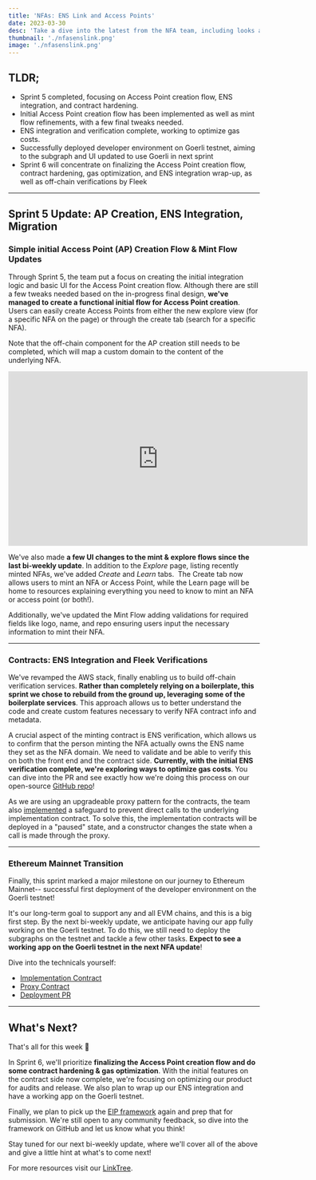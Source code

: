 ```yaml
---
title: 'NFAs: ENS Link and Access Points'
date: 2023-03-30
desc: 'Take a dive into the latest from the NFA team, including looks at our ENS integration and Access Point creation'
thumbnail: './nfasenslink.png'
image: './nfasenslink.png'
---
```


## TLDR; 

- Sprint 5 completed, focusing on Access Point creation flow, ENS integration, and contract hardening.
- Initial Access Point creation flow has been implemented as well as mint flow refinements, with a few final tweaks needed.
- ENS integration and verification complete, working to optimize gas costs.
- Successfully deployed developer environment on Goerli testnet, aiming to the subgraph and UI updated to use Goerli in next sprint
- Sprint 6 will concentrate on finalizing the Access Point creation flow, contract hardening, gas optimization, and ENS integration wrap-up, as well as off-chain verifications by Fleek

---

## Sprint 5 Update: AP Creation, ENS Integration, Migration

### Simple initial Access Point (AP) Creation Flow & Mint Flow Updates

Through Sprint 5, the team put a focus on creating the initial integration logic and basic UI for the Access Point creation flow. Although there are still a few tweaks needed based on the in-progress final design, **we've managed to create a functional initial flow for Access Point creation**. Users can easily create Access Points from either the new explore view (for a specific NFA on the page) or through the create tab (search for a specific NFA).

Note that the off-chain component for the AP creation still needs to be completed, which will map a custom domain to the content of the underlying NFA.

<iframe width="600" height="350" src="https://www.youtube.com/embed/e-vE1MI0BOE" title="YouTube video player" frameborder="0" allow="accelerometer; autoplay; clipboard-write; encrypted-media; gyroscope; picture-in-picture; web-share" allowfullscreen></iframe>

We've also made **a few UI changes to the mint & explore flows since the last bi-weekly update**. In addition to the _Explore_ page, listing recently minted NFAs, we've added _Create_ and _Learn_ tabs.  The Create tab now allows users to mint an NFA or Access Point, while the Learn page will be home to resources explaining everything you need to know to mint an NFA or access point (or both!).

Additionally, we've updated the Mint Flow adding validations for required fields like logo, name, and repo ensuring users input the necessary information to mint their NFA.

---

### Contracts: ENS Integration and Fleek Verifications

We've revamped the AWS stack, finally enabling us to build off-chain verification services. **Rather than completely relying on a boilerplate, this sprint we chose to rebuild from the ground up, leveraging some of the boilerplate services**. This approach allows us to better understand the code and create custom features necessary to verify NFA contract info and metadata.

A crucial aspect of the minting contract is ENS verification, which allows us to confirm that the person minting the NFA actually owns the ENS name they set as the NFA domain. We need to validate and be able to verify this on both the front end and the contract side. **Currently, with the initial ENS verification complete, we're exploring ways to optimize gas costs**. You can dive into the PR and see exactly how we're doing this process on our open-source [GitHub repo](https://www.google.com/url?q=https://github.com/fleekxyz/non-fungible-apps/pull/193&sa=D&source=docs&ust=1680120274691969&usg=AOvVaw2nxZSCws_Liao-3SK4k-0L)!

As we are using an upgradeable proxy pattern for the contracts, the team also [implemented](https://github.com/fleekxyz/non-fungible-apps/pull/194) a safeguard to prevent direct calls to the underlying implementation contract. To solve this, the implementation contracts will be deployed in a "paused" state, and a constructor changes the state when a call is made through the proxy.

---

### Ethereum Mainnet Transition

Finally, this sprint marked a major milestone on our journey to Ethereum Mainnet-- successful first deployment of the developer environment on the Goerli testnet!

It's our long-term goal to support any and all EVM chains, and this is a big first step. By the next bi-weekly update, we anticipate having our app fully working on the Goerli testnet. To do this, we still need to deploy the subgraphs on the testnet and tackle a few other tasks. **Expect to see a working app on the Goerli testnet in the next NFA update**!

Dive into the technicals yourself:

- [Implementation Contract](https://goerli.etherscan.io/address/0x03fBB4F0D28f27c33b99F1b80aF679F20cb5E159#code)
- [Proxy Contract](https://goerli.etherscan.io/address/0x8795608346eb475e42e69f1281008aeaa522479d#code)
- [Deployment PR](https://github.com/fleekxyz/non-fungible-apps/pull/195)

---

## What's Next?

That's all for this week 👋

In Sprint 6, we'll prioritize **finalizing the Access Point creation flow and do some contract hardening & gas optimization**. With the initial features on the contract side now complete, we're focusing on optimizing our product for audits and release. We also plan to wrap up our ENS integration and have a working app on the Goerli testnet.

Finally, we plan to pick up the [EIP framework](https://github.com/fleekxyz/non-fungible-apps/discussions/158) again and prep that for submission. We're still open to any community feedback, so dive into the framework on GitHub and let us know what you think!

Stay tuned for our next bi-weekly update, where we'll cover all of the above and give a little hint at what's to come next!

For more resources visit our [LinkTree](https://linktr.ee/fleek).
